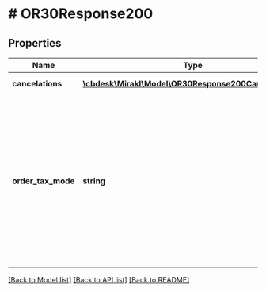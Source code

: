 # # OR30Response200

## Properties

Name | Type | Description | Notes
------------ | ------------- | ------------- | -------------
**cancelations** | [**\cbdesk\Mirakl\Model\OR30Response200Cancelations[]**](OR30Response200Cancelations.md) | List of representations of created cancellations | [optional]
**order_tax_mode** | **string** | Please note: In case there is no tax, the prices will show the same amount in TAX_EXCLUDED and TAX_INCLUDED mode. The tax mode is only useful if taxes are specified in the cancelation.&lt;br&gt;Possible values: &lt;ul&gt;&lt;li&gt;&lt;code&gt;TAX_EXCLUDED&lt;/code&gt;: the price fields (amount, shipping amount) are expressed without tax (taxes should be added to these prices in order to get the full amount including taxes).&lt;/li&gt;&lt;li&gt;&lt;code&gt;TAX_INCLUDED&lt;/code&gt;: the price fields include the tax amount. &lt;/li&gt;&lt;/ul&gt; | [optional]

[[Back to Model list]](../../README.md#models) [[Back to API list]](../../README.md#endpoints) [[Back to README]](../../README.md)
